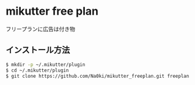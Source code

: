 # mikutter free plan
フリープランに広告は付き物

## インストール方法

```sh
$ mkdir -p ~/.mikutter/plugin
$ cd ~/.mikutter/plugin
$ git clone https://github.com/Na0ki/mikutter_freeplan.git freeplan
```
